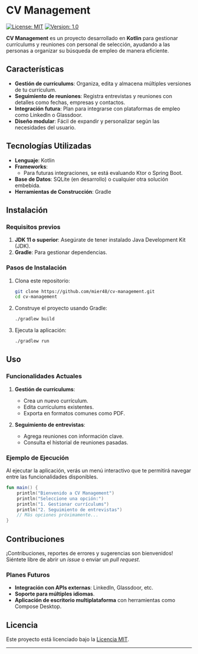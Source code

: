 # CV Management

[![License: MIT](https://img.shields.io/badge/License-MIT-yellow.svg)](./LICENSE)
[![Version: 1.0](https://img.shields.io/badge/Version-1.0-blue.svg)](./README.md)

**CV Management** es un proyecto desarrollado en **Kotlin** para gestionar currículums y reuniones con personal de selección, ayudando a las personas a organizar su búsqueda de empleo de manera eficiente.

## Características

- **Gestión de currículums**: Organiza, edita y almacena múltiples versiones de tu currículum.
- **Seguimiento de reuniones**: Registra entrevistas y reuniones con detalles como fechas, empresas y contactos.
- **Integración futura**: Plan para integrarse con plataformas de empleo como LinkedIn o Glassdoor.
- **Diseño modular**: Fácil de expandir y personalizar según las necesidades del usuario.

## Tecnologías Utilizadas

- **Lenguaje**: Kotlin
- **Frameworks**: 
  - Para futuras integraciones, se está evaluando Ktor o Spring Boot.
- **Base de Datos**: SQLite (en desarrollo) o cualquier otra solución embebida.
- **Herramientas de Construcción**: Gradle

## Instalación

### Requisitos previos

1. **JDK 11 o superior**: Asegúrate de tener instalado Java Development Kit (JDK).
2. **Gradle**: Para gestionar dependencias.

### Pasos de Instalación

1. Clona este repositorio:
   ```bash
   git clone https://github.com/mier48/cv-management.git
   cd cv-management
   ```

2. Construye el proyecto usando Gradle:
   ```bash
   ./gradlew build
   ```

3. Ejecuta la aplicación:
   ```bash
   ./gradlew run
   ```

## Uso

### Funcionalidades Actuales

1. **Gestión de currículums**:
   - Crea un nuevo currículum.
   - Edita currículums existentes.
   - Exporta en formatos comunes como PDF.

2. **Seguimiento de entrevistas**:
   - Agrega reuniones con información clave.
   - Consulta el historial de reuniones pasadas.

### Ejemplo de Ejecución

Al ejecutar la aplicación, verás un menú interactivo que te permitirá navegar entre las funcionalidades disponibles.

```kotlin
fun main() {
    println("Bienvenido a CV Management")
    println("Seleccione una opción:")
    println("1. Gestionar currículums")
    println("2. Seguimiento de entrevistas")
    // Más opciones próximamente...
}
```

## Contribuciones

¡Contribuciones, reportes de errores y sugerencias son bienvenidos! Siéntete libre de abrir un _issue_ o enviar un _pull request_.

### Planes Futuros

- **Integración con APIs externas**: LinkedIn, Glassdoor, etc.
- **Soporte para múltiples idiomas**.
- **Aplicación de escritorio multiplataforma** con herramientas como Compose Desktop.

## Licencia

Este proyecto está licenciado bajo la [Licencia MIT](./LICENSE).

---
